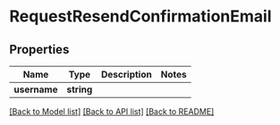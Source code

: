 # RequestResendConfirmationEmail

## Properties
Name | Type | Description | Notes
------------ | ------------- | ------------- | -------------
**username** | **string** |  | 

[[Back to Model list]](../README.md#documentation-for-models) [[Back to API list]](../README.md#documentation-for-api-endpoints) [[Back to README]](../README.md)


